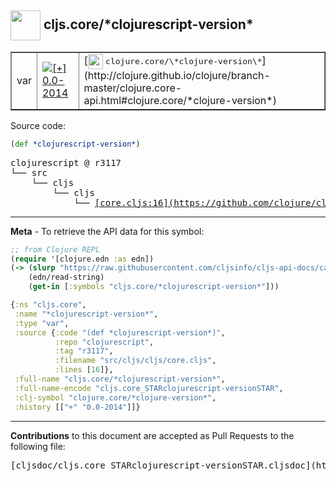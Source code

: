 ## <img width="48px" valign="middle" src="http://i.imgur.com/Hi20huC.png"> cljs.core/\*clojurescript-version\*

 <table border="1">
<tr>

<td>var</td>
<td><a href="https://github.com/cljsinfo/cljs-api-docs/tree/0.0-2014"><img valign="middle" alt="[+] 0.0-2014" src="https://img.shields.io/badge/+-0.0--2014-lightgrey.svg"></a> </td>
<td>
[<img height="24px" valign="middle" src="http://i.imgur.com/1GjPKvB.png"> <samp>clojure.core/\*clojure-version\*</samp>](http://clojure.github.io/clojure/branch-master/clojure.core-api.html#clojure.core/*clojure-version*)
</td>
</tr>
</table>






Source code:

```clj
(def *clojurescript-version*)
```

 <pre>
clojurescript @ r3117
└── src
    └── cljs
        └── cljs
            └── <ins>[core.cljs:16](https://github.com/clojure/clojurescript/blob/r3117/src/cljs/cljs/core.cljs#L16)</ins>
</pre>


---

__Meta__ - To retrieve the API data for this symbol:

```clj
;; from Clojure REPL
(require '[clojure.edn :as edn])
(-> (slurp "https://raw.githubusercontent.com/cljsinfo/cljs-api-docs/catalog/cljs-api.edn")
    (edn/read-string)
    (get-in [:symbols "cljs.core/*clojurescript-version*"]))
```

```clj
{:ns "cljs.core",
 :name "*clojurescript-version*",
 :type "var",
 :source {:code "(def *clojurescript-version*)",
          :repo "clojurescript",
          :tag "r3117",
          :filename "src/cljs/cljs/core.cljs",
          :lines [16]},
 :full-name "cljs.core/*clojurescript-version*",
 :full-name-encode "cljs.core_STARclojurescript-versionSTAR",
 :clj-symbol "clojure.core/*clojure-version*",
 :history [["+" "0.0-2014"]]}

```

---

__Contributions__ to this document are accepted as Pull Requests to the following file:

 <pre>
[cljsdoc/cljs.core_STARclojurescript-versionSTAR.cljsdoc](https://github.com/cljsinfo/cljs-api-docs/blob/master/cljsdoc/cljs.core_STARclojurescript-versionSTAR.cljsdoc)
</pre>

